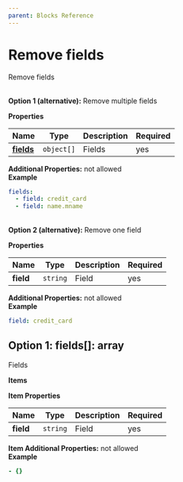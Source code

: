 ```yaml
---
parent: Blocks Reference
---
```


# Remove fields

Remove fields


   
**Option 1 (alternative):** 
Remove multiple fields


**Properties**

|Name|Type|Description|Required|
|----|----|-----------|--------|
|[**fields**](#option1fields)|`object[]`|Fields<br/>|yes|

**Additional Properties:** not allowed  
**Example**

```yaml
fields:
  - field: credit_card
  - field: name.mname

```


   
**Option 2 (alternative):** 
Remove one field


**Properties**

|Name|Type|Description|Required|
|----|----|-----------|--------|
|**field**|`string`|Field<br/>|yes|

**Additional Properties:** not allowed  
**Example**

```yaml
field: credit_card

```


<a name="option1fields"></a>
## Option 1: fields\[\]: array

Fields


**Items**

**Item Properties**

|Name|Type|Description|Required|
|----|----|-----------|--------|
|**field**|`string`|Field<br/>|yes|

**Item Additional Properties:** not allowed  
**Example**

```yaml
- {}

```


